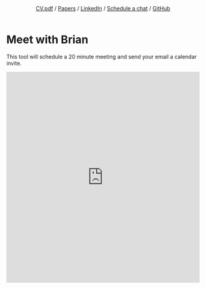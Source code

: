 <header>
        <nav>
            <a href="https://github.com/bc/resume/raw/master/briancohn.pdf">CV.pdf</a>  /
            <a href="https://scholar.google.com/citations?user=0obwS54AAAAJ">Papers</a>  /
            <a href="https://www.linkedin.com/in/brianalexandercohn/">LinkedIn</a>  /
            <a href="https://www.meetingbird.com/l/briancohn/20m">Schedule a chat</a>  /
            <a href="https://github.com/bc">GitHub</a>
        </nav>
    </header>

# Meet with Brian
This tool will schedule a 20 minute meeting and send your email a calendar invite.
<iframe src="https://meetingbird.com/l/briancohn/30m" style="width: 100%; border: none; min-height: 550px;"></iframe>
